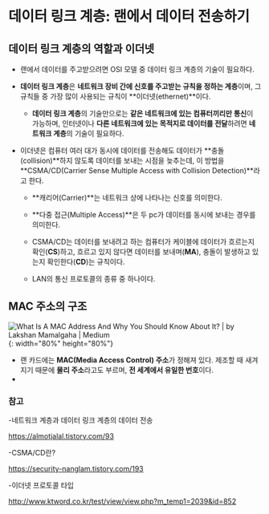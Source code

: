 # 데이터 링크 계층: 랜에서 데이터 전송하기



## 데이터 링크 계층의 역할과 이더넷

* 랜에서 데이터를 주고받으려면 OSI 모델 중 데이터 링크 계층의 기술이 필요하다.

* **데이터 링크 계층**은 **네트워크 장비 간에 신호를 주고받는 규칙을 정하는 계층**이며, 그 규칙들 중 가장 많이 사용되는 규칙이 **이더넷(ethernet)**이다.

  * **데이터 링크 계층**의 기술만으로는 **같은 네트워크에 있는 컴퓨터끼리만 통신**이 가능하며, 인터넷이나 **다른 네트워크에 있는 목적지로 데이터를 전달**하려면 **네트워크 계층**의 기술이 필요하다.

* 이더넷은 컴퓨터 여러 대가 동시에 데이터를 전송해도 데이터가 **충돌(collision)**하지 않도록 데이터를 보내는 시점을 늦추는데, 이 방법을 **CSMA/CD(Carrier Sense Multiple Access with Collision Detection)**라고 한다.

  * **캐리어(Carrier)**는 네트워크 상에 나타나는 신호를 의미한다.

  * **다중 접근(Multiple Access)**은 두 pc가 데이터를 동시에 보내는 경우를 의미한다.

  * CSMA/CD는 데이터를 보내려고 하는 컴퓨터가 케이블에 데이터가 흐르는지 확인(**CS**)하고, 흐르고 있지 않다면 데이터를 보내며(**MA**), 충돌이 발생하고 있는지 확인한다(**CD**)는 규칙이다.

  * LAN의 통신 프로토콜의 종류 중 하나이다.

    

## MAC 주소의 구조

![What Is A MAC Address And Why You Should Know About It? | by Lakshan  Mamalgaha | Medium](https://miro.medium.com/max/1200/1*FLrfO7JzkOWSBkPBYly37w.png){: width="80%" height="80%"}

* 랜 카드에는 **MAC(Media Access Control) 주소**가 정해져 있다. 제조할 때 새겨지기 때문에 **물리 주소**라고도 부르며, **전 세계에서 유일한 번호**이다.
* 







### 참고

-네트워크 계층과 데이터 링크 계층의 데이터 전송

https://almotjalal.tistory.com/93

-CSMA/CD란?

https://security-nanglam.tistory.com/193

-이더넷 프로토콜 타입

http://www.ktword.co.kr/test/view/view.php?m_temp1=2039&id=852